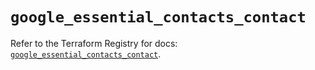 # `google_essential_contacts_contact`

Refer to the Terraform Registry for docs: [`google_essential_contacts_contact`](https://registry.terraform.io/providers/hashicorp/google/6.48.0/docs/resources/essential_contacts_contact).
